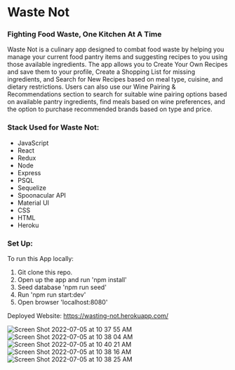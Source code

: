 # Waste Not
### Fighting Food Waste, One Kitchen At A Time
Waste Not is a culinary app designed to combat food waste by helping you manage your current food pantry items and suggesting recipes to you using those available ingredients. The app allows you to Create Your Own Recipes and save them to your profile, Create a Shopping List for missing ingredients, and Search for New Recipes based on meal type, cuisine, and dietary restrictions.
Users can also use our Wine Pairing & Recommendations section to search for suitable wine pairing options based on available pantry ingredients, find meals based on wine preferences, and the option to purchase recommended brands based on type and price. 

### Stack Used for Waste Not:
- JavaScript
- React
- Redux
- Node
- Express
- PSQL
- Sequelize
- Spoonacular API
- Material UI
- CSS
- HTML
- Heroku

### Set Up:
To run this App locally:

1. Git clone this repo.
2. Open up the app and run 'npm install'
3. Seed database 'npm run seed'
4. Run 'npm run start:dev'
5. Open browser 'localhost:8080'

Deployed Website: https://wasting-not.herokuapp.com/

![Screen Shot 2022-07-05 at 10 37 55 AM](https://user-images.githubusercontent.com/66049063/177354632-748f63d2-8889-41e2-bfc1-5aea0b3f142c.png)
![Screen Shot 2022-07-05 at 10 38 04 AM](https://user-images.githubusercontent.com/66049063/177354685-da9ed2aa-deec-45ca-808d-15d839f29785.png)
![Screen Shot 2022-07-05 at 10 40 21 AM](https://user-images.githubusercontent.com/66049063/177354736-4298fd14-da26-42f4-b131-bc432763361b.png)
![Screen Shot 2022-07-05 at 10 38 16 AM](https://user-images.githubusercontent.com/66049063/177354781-8a13bae4-b3d9-466b-9dd8-408c7884bd7f.png)
![Screen Shot 2022-07-05 at 10 38 25 AM](https://user-images.githubusercontent.com/66049063/177354804-feaf1b42-bd88-4a28-8695-e933746a91b4.png)

